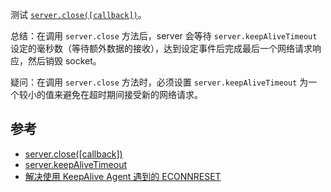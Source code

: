 测试 [`server.close([callback])`](https://nodejs.org/api/http.html#http_server_close_callback)。

总结：在调用 `server.close` 方法后，server 会等待 `server.keepAliveTimeout` 设定的毫秒数（等待额外数据的接收），达到设定事件后完成最后一个网络请求响应，然后销毁 socket。

疑问：在调用 `server.close` 方法时，必须设置 `server.keepAliveTimeout` 为一个较小的值来避免在超时期间接受新的网络请求。

## 参考

- [server.close([callback])](https://nodejs.org/api/http.html#http_server_close_callback)
- [server.keepAliveTimeout](https://nodejs.org/api/http.html#http_server_keepalivetimeout)
- [解决使用 KeepAlive Agent 遇到的 ECONNRESET](https://www.yuque.com/egg/nodejs/keep-alive-agent-econnreset)
